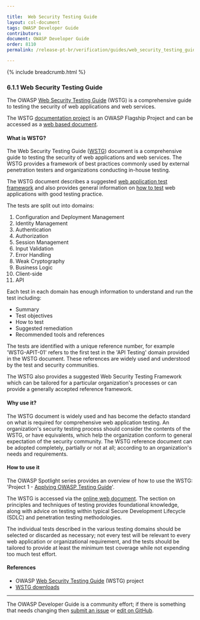 ```yaml
---

title:  Web Security Testing Guide
layout: col-document
tags: OWASP Developer Guide
contributors:
document: OWASP Developer Guide
order: 8110
permalink: /release-pt-br/verification/guides/web_security_testing_guide/

---
```


{% include breadcrumb.html %}

### 6.1.1 Web Security Testing Guide

The OWASP [Web Security Testing Guide][wstg] (WSTG) is a comprehensive guide to testing the security of
web applications and web services.

The WSTG [documentation project][wstg] is an OWASP Flagship Project
and can be accessed as a [web based document][wstg-latest].

#### What is WSTG?

The Web Security Testing Guide ([WSTG][wstg]) document is a comprehensive guide to testing the security
of web applications and web services.
The WSTG provides a framework of best practices commonly used by external penetration testers
and organizations conducting in-house testing.

The WSTG document describes a suggested [web application test framework][wstg-framework]
and also provides general information on [how to test][wstg-howto] web applications with good testing practice.

The tests are split out into domains:

1. Configuration and Deployment Management
2. Identity Management
3. Authentication
4. Authorization
5. Session Management
6. Input Validation
7. Error Handling
8. Weak Cryptography
9. Business Logic
10. Client-side
11. API

Each test in each domain has enough information to understand and run the test including:

* Summary
* Test objectives
* How to test
* Suggested remediation
* Recommended tools and references

The tests are identified with a unique reference number,
for example 'WSTG-APIT-01' refers to the first test in the 'API Testing' domain provided in the WSTG document.
These references are widely used and understood by the test and security communities.

The WSTG also provides a suggested Web Security Testing Framework which can be tailored
for a particular organization's processes or can provide a generally accepted reference framework.

#### Why use it?

The WSTG document is widely used and has become the defacto standard on
what is required for comprehensive web application testing.
An organization's security testing process should consider the contents of the WSTG, or have equivalents,
which help the organization conform to general expectation of the security community.
The WSTG reference document can be adopted completely, partially or not at all;
according to an organization's needs and requirements.

#### How to use it

The OWASP Spotlight series provides an overview of how to use the WSTG:
'Project 1 - [Applying OWASP Testing Guide][spotlight01]'.

The WSTG is accessed via the [online web document][wstg-latest].
The section on principles and techniques of testing provides foundational knowledge,
along with advice on testing within typical Secure Development Lifecycle (SDLC) and penetration testing methodologies.

The individual tests described in the various testing domains should be selected or discarded as necessary;
not every test will be relevant to every web application or organizational requirement,
and the tests should be tailored to provide at least the minimum test coverage while not expending too much test effort.

#### References

* OWASP [Web Security Testing Guide][wstg] (WSTG) project
* [WSTG downloads][wstg-latest]

----

The OWASP Developer Guide is a community effort; if there is something that needs changing
then [submit an issue][issue080101] or [edit on GitHub][edit080101].

[edit080101]: https://github.com/OWASP/www-project-developer-guide/blob/main/draft/08-verification/01-guides/01-wstg.md
[issue080101]: https://github.com/OWASP/www-project-developer-guide/issues/new?labels=content&template=request.md&title=Update:%2008-verification/01-guides/01-wstg
[spotlight01]: https://youtu.be/bxQPePVDbQk
[wstg]: https://owasp.org/www-project-web-security-testing-guide/
[wstg-framework]: https://owasp.org/www-project-web-security-testing-guide/latest/3-The_OWASP_Testing_Framework/0-The_Web_Security_Testing_Framework
[wstg-howto]: https://owasp.org/www-project-web-security-testing-guide/latest/4-Web_Application_Security_Testing/
[wstg-latest]: https://owasp.org/www-project-web-security-testing-guide/stable/
